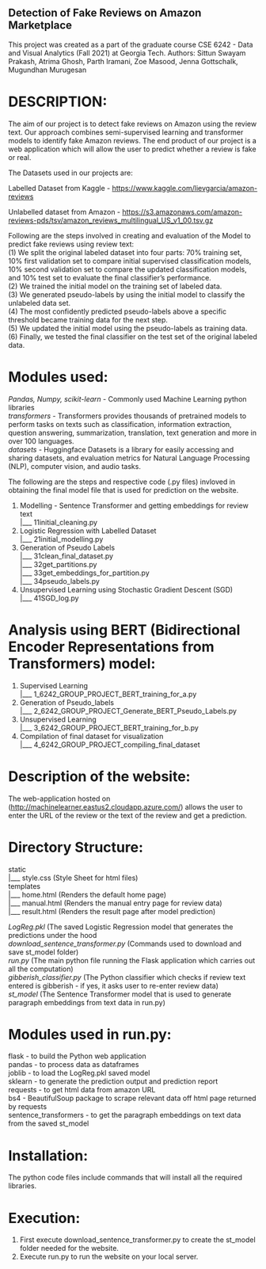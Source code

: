 ## Detection of Fake Reviews on Amazon Marketplace

This project was created as a part of the graduate course CSE 6242 - Data and Visual Analytics (Fall 2021) at Georgia Tech. 
Authors: Sittun Swayam Prakash, Atrima Ghosh, Parth Iramani, Zoe Masood, Jenna Gottschalk, Mugundhan Murugesan

# DESCRIPTION:

The aim of our project is to detect fake reviews on Amazon using the review text. Our approach combines semi-supervised learning and transformer models to identify fake Amazon reviews. The end product of our project is a web application which will allow the user to predict whether a review is fake or real. 

The Datasets used in our projects are:

Labelled Dataset from Kaggle - https://www.kaggle.com/lievgarcia/amazon-reviews

Unlabelled dataset from Amazon - https://s3.amazonaws.com/amazon-reviews-pds/tsv/amazon_reviews_multilingual_US_v1_00.tsv.gz

Following are the steps involved in creating and evaluation of the Model to predict fake reviews using review text:\
(1) We split the original labeled dataset into four parts: 70% training set, 10% first validation set to compare initial supervised classification models, 10% second validation set to compare the updated classification models, and 10% test set to evaluate the final classifier’s performance.  
(2) We trained the initial model on the training set of labeled data.  
(3) We generated pseudo-labels by using the initial model to classify the unlabeled data set.  
(4) The most confidently predicted pseudo-labels above a specific threshold became training data for the next step.  
(5) We updated the initial model using the pseudo-labels as training data.  
(6) Finally, we tested the final classifier on the test set of the original labeled data.

# Modules used:
*Pandas, Numpy, scikit-learn* - Commonly used Machine Learning python libraries  
*transformers* - Transformers provides thousands of pretrained models to perform tasks on texts such as classification, information extraction, question answering, summarization, translation, text generation and more in over 100 languages.  
*datasets* - Huggingface Datasets is a library for easily accessing and sharing datasets, and evaluation metrics for Natural Language Processing (NLP), computer vision, and audio tasks.  

The following are the steps and respective code (.py files) invloved in obtaining the final model file that is used for prediction on the website.
1. Modelling - Sentence Transformer and getting embeddings for review text  
	|___ 11initial_cleaning.py  
2. Logistic Regression with Labelled Dataset  
	|___ 21initial_modelling.py  
3. Generation of Pseudo Labels  
	|___ 31clean_final_dataset.py  
	|___ 32get_partitions.py  
	|___ 33get_embeddings_for_partition.py  
	|___ 34pseudo_labels.py  
4. Unsupervised Learning using Stochastic Gradient Descent (SGD)  
	|___ 41SGD_log.py  

# Analysis using BERT (Bidirectional Encoder Representations from Transformers) model:  
1. Supervised Learning  
	|___ 1_6242_GROUP_PROJECT_BERT_training_for_a.py  
2. Generation of Pseudo_labels  
	|___ 2_6242_GROUP_PROJECT_Generate_BERT_Pseudo_Labels.py  
3. Unsupervised Learning  
	|___ 3_6242_GROUP_PROJECT_BERT_training_for_b.py  
4. Compilation of final dataset for visualization  
	|___ 4_6242_GROUP_PROJECT_compiling_final_dataset  


# Description of the website:

The web-application hosted on (http://machinelearner.eastus2.cloudapp.azure.com/) allows the user to enter the URL of the review or the text of the review and get a prediction. 

# Directory Structure:
static    
	|___ style.css (Style Sheet for html files)  
templates    
	|___ home.html (Renders the default home page)    
	|___ manual.html (Renders the manual entry page for review data)    
	|___ result.html (Renders the result page after model prediction)    
  
*LogReg.pkl* (The saved Logistic Regression model that generates the predictions under the hood  
*download_sentence_transformer.py* (Commands used to download and save st_model folder)   
*run.py* (The main python file running the Flask application which carries out all the computation)  
*gibberish_classifier.py* (The Python classifier which checks if review text entered is gibberish - if yes, it asks user to re-enter review data)  
*st_model* (The Sentence Transformer model that is used to generate paragraph embeddings from text data in run.py)  

# Modules used in run.py:
flask - to build the Python web application  
pandas - to process data as dataframes  
joblib - to load the LogReg.pkl saved model  
sklearn - to generate the prediction output and prediction report  
requests - to get html data from amazon URL  
bs4 - BeautifulSoup package to scrape relevant data off html page returned by requests  
sentence_transformers - to get the paragraph embeddings on text data from the saved st_model   

# Installation:

The python code files include commands that will install all the required libraries.

# Execution:

1. First execute download_sentence_transformer.py to create the st_model folder needed for the website.  
2. Execute run.py to run the website on your local server.   

